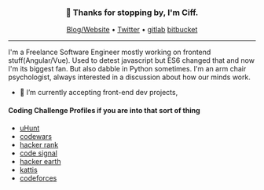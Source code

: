 <h3 align="center">👋 Thanks for stopping by, I'm Ciff.</h3>

<p align="center">
  <a href="http://colleowino.github.io">Blog/Website</a> •
  <a href="https://twitter.com/colleowino">Twitter</a> •
  <a href="https://gitlab.com/colleowinoo">gitlab</a>
  <a href="https://bitbucket.org/colleowino/">bitbucket</a>
</p>

---

I'm a Freelance Software Engineer mostly working on frontend stuff(Angular/Vue).
Used to detest javascript but ES6 changed that and now I'm its biggest fan. But also dabble in Python sometimes. I'm an arm chair psychologist, always interested in a discussion about how our minds work.

- 🔭 I’m currently accepting front-end dev projects,

<p>
  <h4>Coding Challenge Profiles if you are into that sort of thing</h4>
  <ul>
    <li> <a href="https://uhunt.onlinejudge.org/id/903552">uHunt</a> </li>
    <li> <a href="https://www.codewars.com/users/colleowino">codewars</a> </li>
    <li> <a href="https://www.hackerrank.com/colleowino">hacker rank</a> </li>
    <li> <a href="https://app.codesignal.com/profile/colleowino">code signal</a> </li>
    <li> <a href="https://www.hackerearth.com/@colleowino">hacker earth</a> </li>
    <li> <a href="https://open.kattis.com/users/colleowino">kattis</a> </li>
    <li> <a href="https://codeforces.com/profile/colleowino">codeforces</a> </li>
  </ul>

</p>
